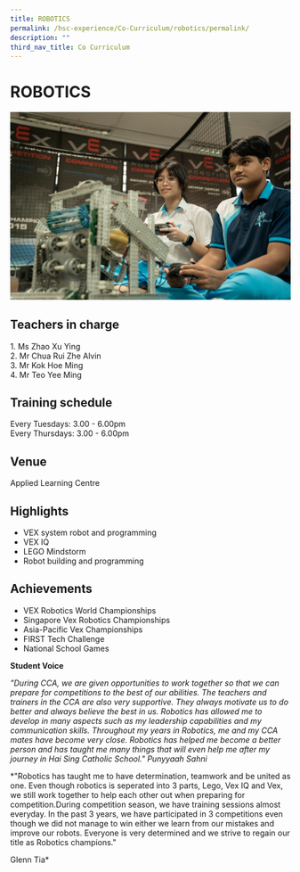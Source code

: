 ```yaml
---
title: ROBOTICS
permalink: /hsc-experience/Co-Curriculum/robotics/permalink/
description: ""
third_nav_title: Co Curriculum
---
```

ROBOTICS
========

![](/images/CCA/cca%20robotics%20tab%204.png)

Teachers in charge
------------------

1\. Ms Zhao Xu Ying  
2\. Mr Chua Rui Zhe Alvin  
3. Mr Kok Hoe Ming   
4\. Mr Teo Yee Ming

Training schedule
-----------------

Every Tuesdays: 3.00 - 6.00pm  
Every Thursdays: 3.00 - 6.00pm

Venue
-----

Applied Learning Centre

Highlights
----------

*   VEX system robot and programming 
*   VEX IQ 
*   LEGO Mindstorm 
*   Robot building and programming

Achievements
------------

*   VEX Robotics World Championships 
*   Singapore Vex Robotics Championships 
*   Asia-Pacific Vex Championships 
*   FIRST Tech Challenge 
*   National School Games

**Student Voice**

*"During CCA, we are given opportunities to work together so that we can prepare for competitions to the best of our abilities. The teachers and trainers in the CCA are also very supportive. They always motivate us to do better and always believe the best in us. Robotics has allowed me to develop in many aspects such as my leadership capabilities and my communication skills. Throughout my years in Robotics, me and my CCA mates have become very close. Robotics has helped me become a better person and has taught me many things that will even help me after my journey in Hai Sing Catholic School."
Punyyaah Sahni*

*"Robotics has taught me to have  determination, teamwork and be united as one. Even though robotics is seperated into 3 parts, Lego, Vex IQ and Vex, we still work together to help each other out when preparing for competition.During competition season, we have training sessions almost everyday. In the past 3 years, we have participated in 3 competitions even though we did not manage to win either we learn from our mistakes and improve our robots. Everyone is very determined and we strive to regain our title as Robotics champions." 

Glenn Tia*